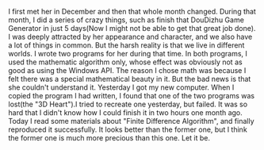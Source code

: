   I first met her in December and then that whole month changed. During that month, I did a series of crazy things, such as finish that DouDizhu Game Generator in just 5 days(Now I might not be able to get that great job done). I was deeply attracted by her appearance and character, and we also have a lot of things in common. But the harsh reality is that we live in different worlds.
  I wrote two programs for her during that time. In both programs, I used the mathematic algorithm only, whose effect was obviously not as good as using the Windows API. The reason I chose math was because I felt there was a special mathematical beauty in it. But the bad news is that she couldn't understand it.
  Yesterday I got my new computer. When I copied the program I had written, I found that one of the two programs was lost(the "3D Heart").I tried to recreate one yesterday, but failed. It was so hard that I didn't know how I could finish it in two hours one month ago. Today I read some materials about "Finite Difference Algorithm", and finally reproduced it successfully. It looks better than the former one, but I think the former one is much more precious than this one.
  Let it be.
